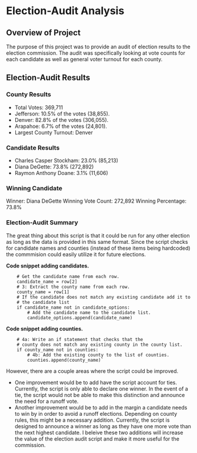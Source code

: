 # Election-Audit Analysis

## Overview of Project
The purpose of this project was to provide an audit of election results to the election commission. The audit was specifically looking at vote counts for each candidate as well as general voter turnout for each county.

## Election-Audit Results
### County Results
- Total Votes: 369,711
- Jefferson: 10.5% of the votes (38,855).
- Denver: 82.8% of the votes (306,055).
- Arapahoe: 6.7% of the votes (24,801).
- Largest County Turnout: Denver

### Candidate Results
- Charles Casper Stockham: 23.0% (85,213)
- Diana DeGette: 73.8% (272,892)
- Raymon Anthony Doane: 3.1% (11,606)
### Winning Candidate
Winner: Diana DeGette
Winning Vote Count: 272,892
Winning Percentage: 73.8%

### Election-Audit Summary
The great thing about this script is that it could be run for any other election as long as the data is provided in this same format. Since the script checks for candidate names and counties (instead of these items being hardcoded) the commmision could easily utilize it for future elections.<br>

**Code snippet adding candidates.**
   
        # Get the candidate name from each row.
        candidate_name = row[2]
        # 3: Extract the county name from each row.
        county_name = row[1]
        # If the candidate does not match any existing candidate add it to
        # the candidate list
        if candidate_name not in candidate_options:
            # Add the candidate name to the candidate list.
            candidate_options.append(candidate_name)

**Code snippet adding counties.**

        # 4a: Write an if statement that checks that the
        # county does not match any existing county in the county list.
        if county_name not in counties:
            # 4b: Add the existing county to the list of counties.
            counties.append(county_name)`

However, there are a couple areas where the script could be improved.
- One improvement would be to add have the script account for ties. Currently, the script is only able to declare one winner. In the event of a tie, the script would not be able to make this distinction and announce the need for a runoff vote.
- Another improvement would be to add in the margin a candidate needs to win by in order to avoid a runoff elections. Depending on county rules, this might be a necessary addition. Currently, the script is designed to announce a winner as long as they have one more vote than the next highest candidate.
I beleive these two additions will increase the value of the election audit script and make it more useful for the commission.
